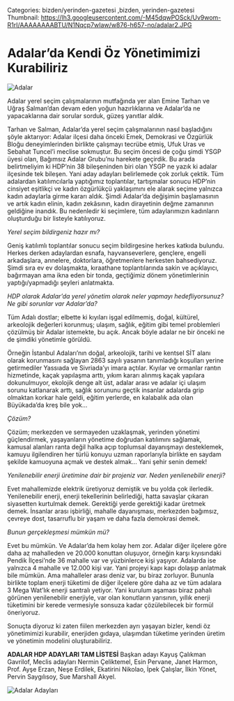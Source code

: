 Categories: bizden/yerinden-gazetesi ,bizden, yerinden-gazetesi
Thumbnail: https://lh3.googleusercontent.com/-M45dqwPOSck/Uv9wom-R1rI/AAAAAAAABTU/N1Nqcp7wIaw/w876-h657-no/adalar2.JPG


# Adalar’da Kendi Öz Yönetimimizi Kurabiliriz

![Adalar](https://lh3.googleusercontent.com/-M45dqwPOSck/Uv9wom-R1rI/AAAAAAAABTU/N1Nqcp7wIaw/w876-h657-no/adalar2.JPG)

Adalar yerel seçim çalışmalarının mutfağında yer alan Emine Tarhan ve Uğraş Salman’dan devam eden yoğun hazırlıklarına ve Adalar’da ne yapacaklarına dair sorular sorduk, güzeş yanıtlar aldık.

Tarhan ve Salman, Adalar’da yerel seçim çalışmalarının nasıl başladığını şöyle aktarıyor: 
Adalar ilçesi daha önceki Emek, Demokrasi ve Özgürlük Bloğu deneyimlerinden birlikte çalışmayı tecrübe etmiş, Ufuk Uras ve Sebahat Tuncel’i meclise sokmuştur. Bu seçim öncesi de çoğu şimdi YSGP üyesi olan, Bağımsız Adalar Grubu’nu harekete geçirdik. Bu arada belirtmeliyim ki HDP’nin 38 bileşeninden biri olan YSGP ne yazık ki adalar ilçesinde tek bileşen. Yani aday adayları belirlemede çok zorluk çektik. Tüm adalardan katılımcılarla yaptığımız toplantılar, tartışmalar sonucu HDP’nin cinsiyet eşitlikçi ve kadın özgürlükçü yaklaşımını ele alarak seçime yalnızca kadın adaylarla girme kararı aldık. Şimdi Adalar’da değişimin başlamasının ve artık kadın elinin, kadın zekâsının, kadın dirayetinin değme zamanının geldiğine inandık. Bu nedenledir ki seçimlere, tüm adaylarımızın kadınların oluşturduğu bir listeyle katılıyoruz. 

*Yerel seçim bildirgeniz hazır mı?*

Geniş katılımlı toplantılar sonucu seçim bildirgesine herkes katkıda bulundu. Herkes derken adaylardan esnafa, hayvanseverlere, gençlere, engelli arkadaşlara, annelere, doktorlara, öğretmenlere herkesten bahsediyoruz. Şimdi sıra ev ev dolaşmakta, kıraathane toplantılarında sakin ve açıklayıcı, bağırmayan ama ikna eden bir tonda, geçtiğimiz dönem yönetimlerinin yaptığı/yapmadığı şeyleri anlatmakta.

*HDP olarak Adalar’da yerel yönetim olarak neler yapmayı hedefliyorsunuz? Ne gibi sorunlar var Adalar’da?*

Tüm Adalı dostlar; elbette ki kıyıları işgal edilmemiş, doğal, kültürel, arkeolojik değerleri korunmuş; ulaşım, sağlık, eğitim gibi temel problemleri çözülmüş bir Adalar istemekte, bu açık. Ancak böyle adalar ne bir önceki ne de şimdiki yönetimle görüldü. 

Örneğin İstanbul Adaları’nın doğal, arkeolojik, tarihi ve kentsel SİT alanı olarak korunmasını sağlayan 2863 sayılı yasanın tanımladığı koşulları yerine getirmediler Yassıada ve Sivriada’yı imara açtılar. Kıyılar ve ormanlar rantın hizmetinde, kaçak yapılaşma arttı, yıkım kararı alınmış kaçak yapılara dokunulmuyor, ekolojik denge alt üst, adalar arası ve adalar içi ulaşım sorunu katlanarak arttı, sağlık sorununu geçtik insanlar adalarda grip olmaktan korkar hale geldi, eğitim yerlerde, en kalabalık ada olan Büyükada’da kreş bile yok...

*Çözüm?*

Çözüm; merkezden ve sermayeden uzaklaşmak, yerinden yönetimi güçlendirmek, yaşayanların yönetime doğrudan katılımını sağlamak, kamusal alanları ranta değil halka açıp toplumsal dayanışmayı desteklemek, kamuyu ilgilendiren her türlü konuyu uzman raporlarıyla birlikte en saydam şekilde kamuoyuna açmak ve destek almak... Yani şehir senin demek!

*Yenilenebilir enerji üretimine dair bir projeniz var. Neden yenilenebilir enerji?*

Evet mahallemizde elektrik üretiyoruz demiştik ve bu yolda çok ilerledik. Yenilenebilir enerji, enerji tekellerinin belirlediği, hatta savaşlar çıkaran siyasetten kurtulmak demek. Gerektiği yerde gerektiği kadar üretmek demek. İnsanlar arası işbirliği, mahalle dayanışması, merkezden bağımsız, çevreye dost, tasarruflu bir yaşam ve daha fazla demokrasi demek. 

*Bunun gerçekleşmesi mümkün mü?*

Evet bu mümkün. Ve Adalar’da hem kolay hem zor. Adalar diğer ilçelere göre daha az mahalleden ve 20.000 konuttan oluşuyor, örneğin karşı kıyısındaki Pendik İlçesi’nde 36 mahalle var ve yüzbinlerce kişi yaşıyor. Adalarda ise yalnızca 4 mahalle ve 12.000 kişi var. Yani projeyi kapı kapı dolaşıp anlatmak bile mümkün. Ama mahalleler arası deniz var, bu biraz zorluyor. Bununla birlikte toplam enerji tüketimi de diğer ilçelere göre daha az ve tüm adalara 3 Mega Wat’lık enerji santralı yetiyor. Yani kurulum aşaması biraz pahalı görünen yenilenebilir enerjiyle, var olan konutların yarısının, yıllık enerji tüketimini bir kerede vermesiyle sonsuza kadar çözülebilecek bir formül öneriyoruz.

Sonuçta diyoruz ki zaten fiilen merkezden ayrı yaşayan bizler, kendi öz yönetimimizi kurabilir, enerjiden gıdaya, ulaşımdan tüketime yerinden üretim ve yönetimin modelini oluşturabiliriz. 

**ADALAR HDP ADAYLARI TAM LİSTESİ**
Başkan adayı Kayuş Çalıkman Gavrilof, Meclis adayları Nermin Çeliktemel, Esin Pervane, Janet Harmon, Prof. Ayşe Erzan, Neşe Erdilek, Ekatirini Nikolao, İpek Çalışlar, İlkin Yönet, Pervin Saygılısoy, Sue Marshall Akyel.

![Adalar Adayları](https://lh3.googleusercontent.com/-9fsOSPFOJao/Uv9wq3rYBqI/AAAAAAAABTc/igCei6oYg_s/w876-h657-no/adalar3.JPG)

